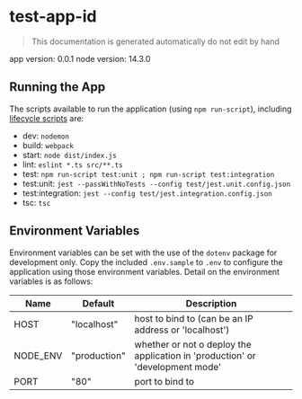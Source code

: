 # test-app-id

> This documentation is generated automatically do not edit by hand

app version: 0.0.1
node version: 14.3.0

## Running the App

The scripts available to run the application (using `npm run-script`),
including [lifecycle scripts](https://docs.npmjs.com/misc/scripts) are:

  - dev: `nodemon`
  - build: `webpack`
  - start: `node dist/index.js`
  - lint: `eslint *.ts src/**.ts`
  - test: `npm run-script test:unit ; npm run-script test:integration`
  - test:unit: `jest --passWithNoTests --config test/jest.unit.config.json`
  - test:integration: `jest --config test/jest.integration.config.json`
  - tsc: `tsc`

## Environment Variables

Environment variables can be set with the use of the `dotenv` package for development only.
Copy the included `.env.sample` to `.env` to configure the application using those environment variables.
Detail on the environment variables is as follows:

| Name | Default | Description |
| - | - | - |
| HOST | "localhost" | host to bind to (can be an IP address or 'localhost') |
| NODE_ENV | "production" | whether or not o deploy the application in 'production' or 'development mode' |
| PORT | "80" | port to bind to |
